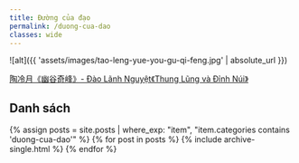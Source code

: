 ```yaml
---
title: Đường của đạo
permalink: /duong-cua-dao
classes: wide
---
```


![alt]({{ 'assets/images/tao-leng-yue-you-gu-qi-feng.jpg' | absolute_url }})
> <cite>
<a target="_blank" href="http://www.360doc.com/content/15/0914/22/15883912_499173466.shtml">
陶冷月《幽谷奇峰》- Đào Lãnh Nguyệt《Thung Lũng và Đỉnh Núi》
</a>
</cite>

## Danh sách
{% assign posts = site.posts | where_exp: "item", "item.categories contains 'duong-cua-dao'" %}
{% for post in posts %}
  {% include archive-single.html %}
{% endfor %}